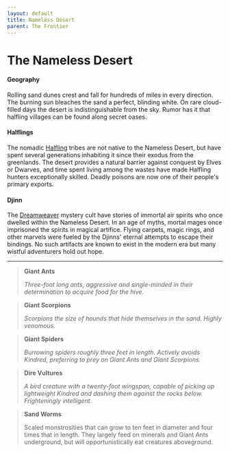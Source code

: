 ```yaml
---
layout: default
title: Nameless Desert
parent: The Frontier
---
```


# The Nameless Desert

#### Geography

Rolling sand dunes crest and fall for hundreds of miles in every direction. The burning sun bleaches the sand a perfect, blinding white. On rare cloud-filled days the desert is indistinguishable from the sky. Rumor has it that halfling villages can be found along secret oases.

#### Halflings

The nomadic [Halfling](../character_creation/race/halfling) tribes are not native to the Nameless Desert, but have spent several generations inhabiting it since their exodus from the greenlands. The desert provides a natural barrier against conquest by Elves or Dwarves, and time spent living among the wastes have made Halfling hunters exceptionally skilled. Deadly poisons are now one of their people's primary exports.

#### Djinn

The [Dreamweaver](../character_creation/class/cleric) mystery cult have stories of immortal air spirits who once dwelled within the Nameless Desert. In an age of myths, mortal mages once imprisoned the spirits in magical artifice. Flying carpets, magic rings, and other marvels were fueled by the Djinns' eternal attempts to escape their bindings. No such artifacts are known to exist in the modern era but many wistful adventurers hold out hope.

---

> **Giant Ants**
>
> _Three-foot long ants, aggressive and single-minded in their determination to acquire food for the hive._

> **Giant Scorpions**
>
> _Scorpions the size of hounds that hide themselves in the sand. Highly venomous._

> **Giant Spiders**
> 
> _Burrowing spiders roughly three feet in length. Actively avoids Kindred, preferring to prey on Giant Ants and Giant Scorpions._

> **Dire Vultures**
> 
> _A bird creature with a twenty-foot wingspan, capable of picking up lightweight Kindred and dashing them against the rocks below. Frighteningly intelligent._

> **Sand Worms**
> 
> Scaled monstrosities that can grow to ten feet in diameter and four times that in length. They largely feed on minerals and Giant Ants underground, but will opportunistically eat creatures aboveground.